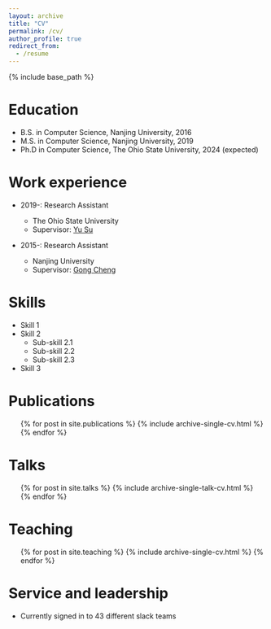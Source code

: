 ```yaml
---
layout: archive
title: "CV"
permalink: /cv/
author_profile: true
redirect_from:
  - /resume
---
```


{% include base_path %}

Education
======
* B.S. in Computer Science, Nanjing University, 2016
* M.S. in Computer Science, Nanjing University, 2019
* Ph.D in Computer Science, The Ohio State University, 2024 (expected)

Work experience
======
* 2019-: Research Assistant
  * The Ohio State University
  * Supervisor: [Yu Su](https://ysu1989.github.io)
 
* 2015-: Research Assistant
  * Nanjing University
  * Supervisor: [Gong Cheng](http://ws.nju.edu.cn/~gcheng)

  
Skills
======
* Skill 1
* Skill 2
  * Sub-skill 2.1
  * Sub-skill 2.2
  * Sub-skill 2.3
* Skill 3

Publications
======
  <ul>{% for post in site.publications %}
    {% include archive-single-cv.html %}
  {% endfor %}</ul>
  
Talks
======
  <ul>{% for post in site.talks %}
    {% include archive-single-talk-cv.html %}
  {% endfor %}</ul>
  
Teaching
======
  <ul>{% for post in site.teaching %}
    {% include archive-single-cv.html %}
  {% endfor %}</ul>
  
Service and leadership
======
* Currently signed in to 43 different slack teams
